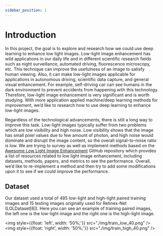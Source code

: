 ```yaml
---
sidebar_position: 1
---
```


# Introduction

In this project, the goal is to explore and research how we could use deep learning to enhance low light images. Low-light image enhancement has wild applications in our daily life and in different scientific research fields such as night surveillance, automated driving, fluorescence microscopy, etc. This technique can improve the usefulness of an image to satisfy human viewing. Also, it can make low-light images applicable for applications in autonomous driving, scientific data capture, and general visual enhancement. For example, self-driving car can see humans in the dark environment to prevent accidents from happening with this technology. Therefore, low-light image enhancement is very significant and is worth studying. With more application applied machine/deep learning methods for improvement, we’d like to research how to use deep learning to enhance low-light images.

Regardless of the technological advancements, there is still a long way to improve this task. Low-light images typically suffer from two problems which are low visibility and high noise. Low visibility shows that the image has small pixel values due to few amount of photon, and high noise would dominate and disrupt the image content, so the overall signal-to-noise ratio is low. We are trying to survey as well as implement methods based on the [Awesome Low Light Image Enhancement](https://github.com/dawnlh/awesome-low-light-image-enhancement) GitHub repository which provides a list of resources related to low light image enhancement, including datasets, methods, papers, and metrics to see the performance. Overall, we’d like to re-implement a method and then try to add some modifications upon it to see if we could improve the performance.

## Dataset
Our dataset used a total of 485 low-light and high-light paired training images and 15 testing images originally used for Retinex-Net (LOLDataset[6]). Here you can see an example of training paired images, the left one is the low-light image and the right one is the high-light image.

<img style={{float: 'left', width: '50%;'}} src="./img/train_low_40.png" />
<img style={{float: 'right', width: '50%;'}} src="./img/train_high_40.png" />

